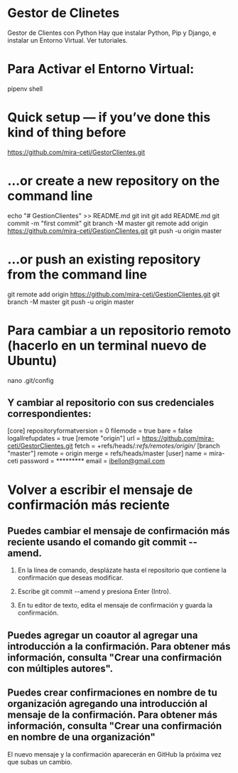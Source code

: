 # Gestor de Clinetes
Gestor de Clientes con Python
Hay que instalar Python, Pip y Django, e instalar un Entorno Virtual. 
Ver tutoriales.

# Para Activar el Entorno Virtual:
pipenv shell

# Quick setup — if you’ve done this kind of thing before

https://github.com/mira-ceti/GestorClientes.git

# …or create a new repository on the command line

echo "# GestionClientes" >> README.md
git init
git add README.md
git commit -m "first commit"
git branch -M master
git remote add origin https://github.com/mira-ceti/GestionClientes.git
git push -u origin master


# …or push an existing repository from the command line
           
git remote add origin https://github.com/mira-ceti/GestionClientes.git
git branch -M master
git push -u origin master

# Para cambiar a un repositorio remoto (hacerlo en un terminal nuevo de Ubuntu)
nano .git/config
## Y cambiar al repositorio con sus credenciales correspondientes:
[core]
        repositoryformatversion = 0
        filemode = true
        bare = false
        logallrefupdates = true
[remote "origin"]
        url = https://github.com/mira-ceti/GestorClientes.git
        fetch = +refs/heads/*:refs/remotes/origin/*
[branch "master"]
        remote = origin
        merge = refs/heads/master
[user]
        name = mira-ceti
        password = *********
        email = ibellon@gmail.com

# Volver a escribir el mensaje de confirmación más reciente
## Puedes cambiar el mensaje de confirmación más reciente usando el comando git commit --amend.

1. En la línea de comando, desplázate hasta el repositorio que contiene la confirmación que deseas modificar.

2. Escribe git commit --amend y presiona Enter (Intro).

3. En tu editor de texto, edita el mensaje de confirmación y guarda la confirmación.

## Puedes agregar un coautor al agregar una introducción a la confirmación. Para obtener más información, consulta "Crear una confirmación con múltiples autores".

## Puedes crear confirmaciones en nombre de tu organización agregando una introducción al mensaje de la confirmación. Para obtener más información, consulta "Crear una confirmación en nombre de una organización"

El nuevo mensaje y la confirmación aparecerán en GitHub la próxima vez que subas un cambio.

